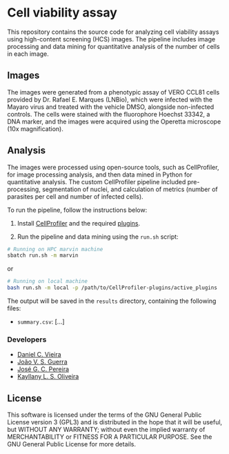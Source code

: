 # Cell viability assay

This repository contains the source code for analyzing cell viability assays using high-content screening (HCS) images. The pipeline includes image processing and data mining for quantitative analysis of the number of cells in each image.

## Images

The images were generated from a phenotypic assay of VERO CCL81 cells provided by Dr. Rafael E. Marques (LNBio), which were infected with the Mayaro virus and treated with the vehicle DMSO, alongside non-infected controls. The cells were stained with the fluorophore Hoechst 33342, a DNA marker, and the images were acquired using the Operetta microscope (10x magnification).

## Analysis

The images were processed using open-source tools, such as CellProfiler, for image processing analysis, and then data mined in Python for quantitative analysis. The custom CellProfiler pipeline included pre-processing, segmentation of nuclei, and calculation of metrics (number of parasites per cell and number of infected cells).

To run the pipeline, follow the instructions below:

1. Install [CellProfiler](https://cellprofiler.org/releases/) and the required [plugins](https://github.com/cnpem/lnbio-bioimage-analysis/blob/main/cellprofiler/INSTALLATION.md#cellprofiler-plugins).

2. Run the pipeline and data mining using the `run.sh` script:

```bash
# Running on HPC marvin machine
sbatch run.sh -m marvin
```

or

```bash
# Running on local machine
bash run.sh -m local -p /path/to/CellProfiler-plugins/active_plugins
```

The output will be saved in the `results` directory, containing the following files:

- `summary.csv`: [...]

### Developers

- [Daniel C. Vieira](https://github.com/Daniel-debug-creator)
- [João V. S. Guerra](https://github.com/jvsguerra)
- [José G. C. Pereira](https://github.com/zgcarvalho)
- [Kayllany L. S. Oliveira](https://github.com/KayllanyLara)

## License

This software is licensed under the terms of the GNU General Public License version 3 (GPL3) and is distributed in the hope that it will be useful, but WITHOUT ANY WARRANTY; without even the implied warranty of MERCHANTABILITY or FITNESS FOR A PARTICULAR PURPOSE. See the GNU General Public License for more details.
